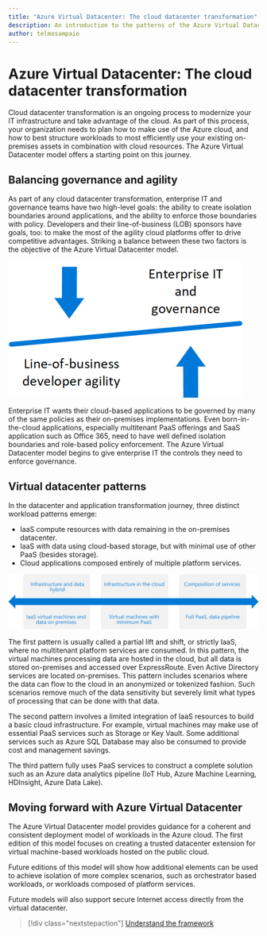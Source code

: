 ```yaml
---
title: "Azure Virtual Datacenter: The cloud datacenter transformation" 
description: An introduction to the patterns of the Azure Virtual Datacenter framework.
author: telmosampaio
---
```


# Azure Virtual Datacenter: The cloud datacenter transformation

Cloud datacenter transformation is an ongoing process to modernize your IT infrastructure and take advantage of the cloud. As part of this process, your organization needs to plan how to make use of the Azure cloud, and how to best structure workloads to most efficiently use your existing on-premises assets in combination with cloud resources. The Azure Virtual Datacenter model offers a starting point on this journey.

## Balancing governance and agility

As part of any cloud datacenter transformation, enterprise IT and governance teams have two high-level goals: the ability to create isolation boundaries around applications, and the ability to enforce those boundaries with policy. Developers and their line-of-business (LOB) sponsors have goals, too: to make the most of the agility cloud platforms offer to drive competitive advantages.  Striking a balance between these two factors is the objective of the Azure Virtual Datacenter model.

 ![Enterprise IT and governance should be balanced against developer agility in a successful cloud datacenter transformation.](images/concepts1-agility-vs-governance.png)

Enterprise IT wants their cloud-based applications to be governed by many of the same policies as their on-premises implementations. Even born-in-the-cloud applications, especially multitenant PaaS offerings and SaaS application such as Office 365, need to have well defined isolation boundaries and role-based policy enforcement. The Azure Virtual Datacenter model begins to give enterprise IT the controls they need to enforce governance.

## Virtual datacenter patterns

In the datacenter and application transformation journey, three distinct workload patterns emerge: 
* IaaS compute resources with data remaining in the on-premises datacenter.
* IaaS with data using cloud-based storage, but with minimal use of other PaaS (besides storage).
* Cloud applications composed entirely of multiple platform services.
  
![Virtual datacenter patterns showing the range of platform services used. On one end, IaaS virtual machines use only on-premises data; on the other, the full use of cloud-based PaaS services.](images/concepts1-range-of-services.png)

The first pattern is usually called a partial lift and shift, or strictly IaaS, where no multitenant platform services are consumed. In this pattern, the virtual machines processing data are hosted in the cloud, but all data is stored on-premises and accessed over ExpressRoute. Even Active Directory services are located on-premises. This pattern includes scenarios where the data can flow to the cloud in an anonymized or tokenized fashion. Such scenarios remove much of the data sensitivity but severely limit what types of processing that can be done with that data. 

The second pattern involves a limited integration of IaaS resources to build a basic cloud infrastructure. For example, virtual machines may make use of essential PaaS services such as Storage or Key Vault. Some additional services such as Azure SQL Database may also be consumed to provide cost and management savings. 

The third pattern fully uses PaaS services to construct a complete solution such as an Azure data analytics pipeline (IoT Hub, Azure Machine Learning, HDInsight, Azure Data Lake).

## Moving forward with Azure Virtual Datacenter 

The Azure Virtual Datacenter model provides guidance for a coherent and consistent deployment model of workloads in the Azure cloud. The first edition of this model focuses on creating a trusted datacenter extension for virtual machine-based workloads hosted on the public cloud. 

Future editions of this model will show how additional elements can be used to achieve isolation of more complex scenarios, such as orchestrator based workloads, or workloads composed of platform services. 

Future models will also support secure Internet access directly from the virtual datacenter.

> [!div class="nextstepaction"]
> [Understand the framework](framework-overview.md)